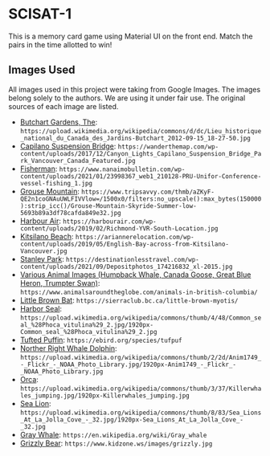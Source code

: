 # SCISAT-1

This is a memory card game using Material UI on the front end. Match the pairs in the time allotted to win!

## Images Used

All images used in this project were taking from Google Images. The images belong solely to the authors. We are using it under fair use. The original sources of each image are listed.

- [Butchart Gardens, The](https://upload.wikimedia.org/wikipedia/commons/d/dc/Lieu_historique_national_du_Canada_des_Jardins-Butchart_2012-09-15_18-27-50.jpg): `https://upload.wikimedia.org/wikipedia/commons/d/dc/Lieu_historique_national_du_Canada_des_Jardins-Butchart_2012-09-15_18-27-50.jpg`
- [Capilano Suspension Bridge](https://wanderthemap.com/wp-content/uploads/2017/12/Canyon_Lights_Capilano_Suspension_Bridge_Park_Vancouver_Canada_Featured.jpg): `https://wanderthemap.com/wp-content/uploads/2017/12/Canyon_Lights_Capilano_Suspension_Bridge_Park_Vancouver_Canada_Featured.jpg`
- [Fisherman](https://www.nanaimobulletin.com/wp-content/uploads/2021/01/23998367_web1_210128-PRU-Unifor-Conference-vessel-fishing_1.jpg): `https://www.nanaimobulletin.com/wp-content/uploads/2021/01/23998367_web1_210128-PRU-Unifor-Conference-vessel-fishing_1.jpg`
- [Grouse Mountain](<https://www.tripsavvy.com/thmb/aZKyF-QE2n1coGNAuUWLFIVVlow=/1500x0/filters:no_upscale():max_bytes(150000):strip_icc()/Grouse-Mountain-Skyride-Summer-low-5693b89a3df78cafda849e32.jpg>): `https://www.tripsavvy.com/thmb/aZKyF-QE2n1coGNAuUWLFIVVlow=/1500x0/filters:no_upscale():max_bytes(150000):strip_icc()/Grouse-Mountain-Skyride-Summer-low-5693b89a3df78cafda849e32.jpg`
- [Harbour Air](https://harbourair.com/wp-content/uploads/2019/02/Richmond-YVR-South-Location.jpg): `https://harbourair.com/wp-content/uploads/2019/02/Richmond-YVR-South-Location.jpg`
- [Kitsilano Beach](https://ariannerelocation.com/wp-content/uploads/2019/05/English-Bay-across-from-Kitsilano-Vancouver.jpg): `https://ariannerelocation.com/wp-content/uploads/2019/05/English-Bay-across-from-Kitsilano-Vancouver.jpg`
- [Stanley Park](https://destinationlesstravel.com/wp-content/uploads/2021/09/Depositphotos_174216832_xl-2015.jpg): `https://destinationlesstravel.com/wp-content/uploads/2021/09/Depositphotos_174216832_xl-2015.jpg`
- [Various Animal Images (Humpback Whale, Canada Goose, Great Blue Heron, Trumpter Swan)](https://www.animalsaroundtheglobe.com/animals-in-british-columbia/): `https://www.animalsaroundtheglobe.com/animals-in-british-columbia/`
- [Little Brown Bat](https://sierraclub.bc.ca/little-brown-myotis/): `https://sierraclub.bc.ca/little-brown-myotis/`
- [Harbor Seal](https://upload.wikimedia.org/wikipedia/commons/thumb/4/48/Common_seal_%28Phoca_vitulina%29_2.jpg/1920px-Common_seal_%28Phoca_vitulina%29_2.jpg): `https://upload.wikimedia.org/wikipedia/commons/thumb/4/48/Common_seal_%28Phoca_vitulina%29_2.jpg/1920px-Common_seal_%28Phoca_vitulina%29_2.jpg`
- [Tufted Puffin](https://ebird.org/species/tufpuf): `https://ebird.org/species/tufpuf`
- [Norther Right Whale Dolphin](https://upload.wikimedia.org/wikipedia/commons/thumb/2/2d/Anim1749_-_Flickr_-_NOAA_Photo_Library.jpg/1920px-Anim1749_-_Flickr_-_NOAA_Photo_Library.jpg): `https://upload.wikimedia.org/wikipedia/commons/thumb/2/2d/Anim1749_-_Flickr_-_NOAA_Photo_Library.jpg/1920px-Anim1749_-_Flickr_-_NOAA_Photo_Library.jpg`
- [Orca](https://upload.wikimedia.org/wikipedia/commons/thumb/3/37/Killerwhales_jumping.jpg/1920px-Killerwhales_jumping.jpg): `https://upload.wikimedia.org/wikipedia/commons/thumb/3/37/Killerwhales_jumping.jpg/1920px-Killerwhales_jumping.jpg`
- [Sea Lion](https://upload.wikimedia.org/wikipedia/commons/thumb/8/83/Sea_Lions_At_La_Jolla_Cove_-_32.jpg/1920px-Sea_Lions_At_La_Jolla_Cove_-_32.jpg): `https://upload.wikimedia.org/wikipedia/commons/thumb/8/83/Sea_Lions_At_La_Jolla_Cove_-_32.jpg/1920px-Sea_Lions_At_La_Jolla_Cove_-_32.jpg`
- [Gray Whale](https://en.wikipedia.org/wiki/Gray_whale): `https://en.wikipedia.org/wiki/Gray_whale`
- [Grizzly Bear](https://www.kidzone.ws/images/grizzly.jpg): `https://www.kidzone.ws/images/grizzly.jpg`
